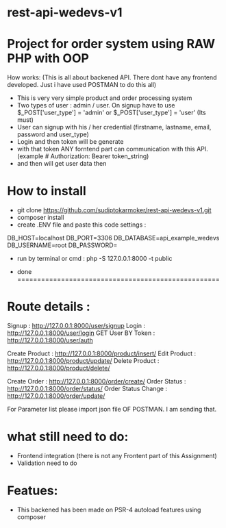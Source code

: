 # rest-api-wedevs-v1
# Project for order system using RAW PHP with OOP
How works: 
(This is all about backened API. There dont have any frontend developed. Just i have used POSTMAN to do this all)
- This is very very simple product and order processing system
- Two types of user : admin / user. On signup have to use $_POST['user_type'] = 'admin' or $_POST['user_type'] = 'user' (Its must)
- User can signup with his / her credential (firstname, lastname, email, password and user_type)
- Login and then token will be generate
- with that token ANY forntend part can communication with this API. (example #  Authorization: Bearer token_string)
- and then will get user data then

# How to install
- git clone https://github.com/sudiptokarmoker/rest-api-wedevs-v1.git
- composer install
- create .ENV file and paste this code settings : 

DB_HOST=localhost
DB_PORT=3306
DB_DATABASE=api_example_wedevs
DB_USERNAME=root
DB_PASSWORD=

- run by terminal or cmd : 
php -S 127.0.0.1:8000 -t public

- done
===================================================
# Route details :
Signup : http://127.0.0.1:8000/user/signup
Login : http://127.0.0.1:8000/user/login
GET User BY Token : http://127.0.0.1:8000/user/auth

Create Product : http://127.0.0.1:8000/product/insert/
Edit Product : http://127.0.0.1:8000/product/update/
Delete Product : http://127.0.0.1:8000/product/delete/

Create Order : http://127.0.0.1:8000/order/create/
Order Status : http://127.0.0.1:8000/order/status/
Order Status Change : http://127.0.0.1:8000/order/update/

For Parameter list please import json file OF POSTMAN. I am sending that.

# what still need to do:
- Frontend integration (there is not any Frontent part of this Assignment)
- Validation need to do

# Featues: 
- This backened has been made on PSR-4 autoload features using composer